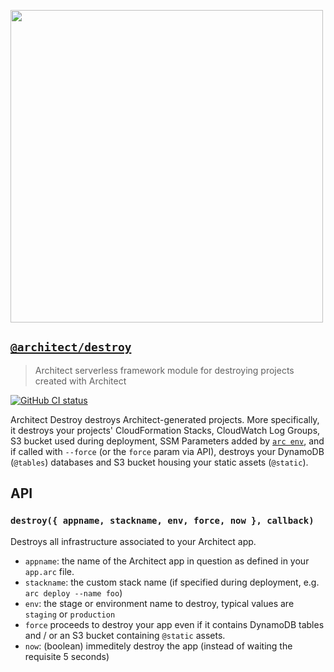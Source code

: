 [<img src="https://s3-us-west-2.amazonaws.com/arc.codes/architect-logo-500b@2x.png" width=500>](https://www.npmjs.com/package/@architect/destroy)

## [`@architect/destroy`](https://www.npmjs.com/package/@architect/destroy)

> Architect serverless framework module for destroying projects created with Architect

[![GitHub CI status](https://github.com/architect/destroy/workflows/Node%20CI/badge.svg)](https://github.com/architect/destroy/actions?query=workflow%3A%22Node+CI%22)


Architect Destroy destroys Architect-generated projects. More specifically, it destroys your projects' CloudFormation Stacks, CloudWatch Log Groups, S3 bucket used during deployment, SSM Parameters added by [`arc env`](https://github.com/architect/env), and if called with `--force` (or the `force` param via API), destroys your DynamoDB (`@tables`) databases and S3 bucket housing your static assets (`@static`).


## API

### `destroy({ appname, stackname, env, force, now }, callback)`

Destroys all infrastructure associated to your Architect app.

- `appname`: the name of the Architect app in question as defined in your `app.arc` file.
- `stackname`: the custom stack name (if specified during deployment, e.g. `arc deploy --name foo`)
- `env`: the stage or environment name to destroy, typical values are `staging` or `production`
- `force` proceeds to destroy your app even if it contains DynamoDB tables and / or an S3 bucket containing `@static` assets.
- `now`: (boolean) immeditely destroy the app (instead of waiting the requisite 5 seconds)
